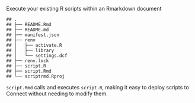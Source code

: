 Execute your existing R scripts within an Rmarkdown document

    ## .
    ## ├── README.Rmd
    ## ├── README.md
    ## ├── manifest.json
    ## ├── renv
    ## │   ├── activate.R
    ## │   ├── library
    ## │   └── settings.dcf
    ## ├── renv.lock
    ## ├── script.R
    ## ├── script.Rmd
    ## └── scriptrmd.Rproj

`script.Rmd` calls and executes `script.R`, making it easy to deploy
scripts to Connect without needing to modify them.
